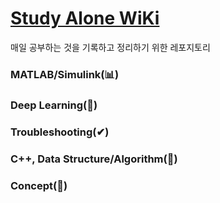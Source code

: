 # [Study Alone WiKi](https://github.com/soup1997/Study-Alone/wiki)
매일 공부하는 것을 기록하고 정리하기 위한 레포지토리
### MATLAB/Simulink(📊)    
### Deep Learning(🧬)      
### Troubleshooting(✔)   
### C++, Data Structure/Algorithm(🤔)
### Concept(🔎)


